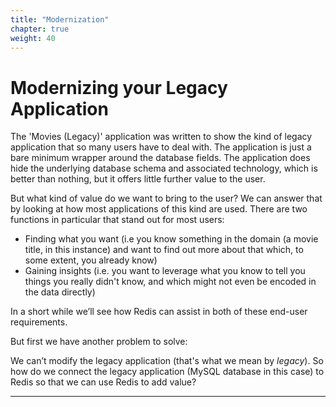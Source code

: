 ```yaml
---
title: "Modernization"
chapter: true
weight: 40
---
```

# Modernizing your Legacy Application
The 'Movies (Legacy)' application was written to show the kind of legacy application that so many users have to deal with. The application is just a bare minimum wrapper around the database fields. The application does hide the underlying database schema and associated technology, which is better than nothing, but it offers little further value to the user. 

But what kind of value do we want to bring to the user? We can answer that by looking at how most applications of this kind are used. There are two functions in particular that stand out for most users:

* Finding what you want (i.e you know something in the domain (a movie title, in this instance) and want to find out more about that which, to some extent, you already know)
* Gaining insights (i.e. you want to leverage what you know to tell you things you really didn't know, and which might not even be encoded in the data directly)

In a short while we’ll see how Redis can assist in both of these end-user requirements. 

But first we have another problem to solve: 

We can’t modify the legacy application (that's what we mean by _legacy_). So how do we connect the legacy application (MySQL database in this case) to Redis so that we can use Redis to add value?

----------

